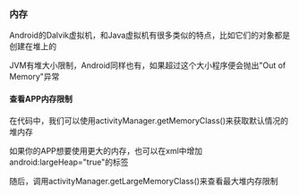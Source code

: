

### 内存

Android的Dalvik虚拟机，和Java虚拟机有很多类似的特点，比如它们的对象都是创建在堆上的

JVM有堆大小限制，Android同样也有，如果超过这个大小程序便会抛出"Out of Memory"异常

#### 查看APP内存限制

在代码中，我们可以使用activityManager.getMemoryClass()来获取默认情况的堆内存

如果你的APP想要使用更大的内存，也可以在xml中增加android:largeHeap="true"的标签

随后，调用activityManager.getLargeMemoryClass()来查看最大堆内存限制
